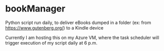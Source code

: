 # bookManager
Python script run daily, to deliver eBooks dumped in a folder (ex: from https://www.gutenberg.org/) to a Kindle device

Currently I am hosting this on my Azure VM, where the task scheduler will trigger execution of my script daily at 6 p.m.
